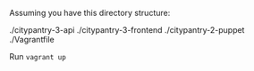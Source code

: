 Assuming you have this directory structure:


  ./citypantry-3-api
  ./citypantry-3-frontend
  ./citypantry-2-puppet
  ./Vagrantfile

Run `vagrant up`
